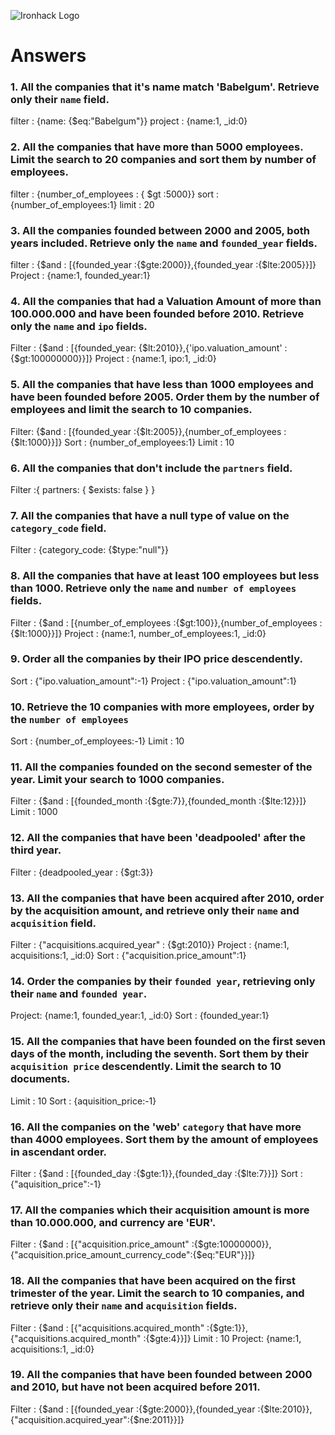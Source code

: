 ![Ironhack Logo](https://i.imgur.com/1QgrNNw.png)

# Answers

### 1. All the companies that it's name match 'Babelgum'. Retrieve only their `name` field.

<!-- Your Code Goes Here -->
filter : {name: {$eq:"Babelgum"}}
project : {name:1, _id:0}

### 2. All the companies that have more than 5000 employees. Limit the search to 20 companies and sort them by **number of employees**.

<!-- Your Code Goes Here -->
filter : {number_of_employees : { $gt :5000}}
sort : {number_of_employees:1}
limit : 20

### 3. All the companies founded between 2000 and 2005, both years included. Retrieve only the `name` and `founded_year` fields.

<!-- Your Code Goes Here -->
filter : {$and : [{founded_year :{$gte:2000}},{founded_year :{$lte:2005}}]}
Project : {name:1, founded_year:1}

### 4. All the companies that had a Valuation Amount of more than 100.000.000 and have been founded before 2010. Retrieve only the `name` and `ipo` fields.

<!-- Your Code Goes Here -->
Filter : {$and : [{founded_year: {$lt:2010}},{'ipo.valuation_amount' :{$gt:100000000}}]}
Project : {name:1, ipo:1, _id:0}

### 5. All the companies that have less than 1000 employees and have been founded before 2005. Order them by the number of employees and limit the search to 10 companies.

<!-- Your Code Goes Here -->
Filter: {$and : [{founded_year :{$lt:2005}},{number_of_employees :{$lt:1000}}]}
Sort : {number_of_employees:1}
Limit : 10

### 6. All the companies that don't include the `partners` field.

<!-- Your Code Goes Here -->
Filter :{ partners: { $exists: false } }

### 7. All the companies that have a null type of value on the `category_code` field.

<!-- Your Code Goes Here -->
Filter : {category_code: {$type:"null"}}

### 8. All the companies that have at least 100 employees but less than 1000. Retrieve only the `name` and `number of employees` fields.

<!-- Your Code Goes Here -->
Filter : {$and : [{number_of_employees :{$gt:100}},{number_of_employees :{$lt:1000}}]}
Project : {name:1, number_of_employees:1, _id:0}


### 9. Order all the companies by their IPO price descendently.

<!-- Your Code Goes Here -->
Sort : {"ipo.valuation_amount":-1}
Project : {"ipo.valuation_amount":1}

### 10. Retrieve the 10 companies with more employees, order by the `number of employees`

<!-- Your Code Goes Here -->
Sort : {number_of_employees:-1}
Limit : 10

### 11. All the companies founded on the second semester of the year. Limit your search to 1000 companies.

<!-- Your Code Goes Here -->
Filter : {$and : [{founded_month :{$gte:7}},{founded_month :{$lte:12}}]}
Limit : 1000


### 12. All the companies that have been 'deadpooled' after the third year.

<!-- Your Code Goes Here -->
Filter : {deadpooled_year : {$gt:3}}

<!-- ### 12. All the companies founded before 2000 that have and acquisition amount of more than 10.000.000 -->

<!-- Your Code Goes Here -->


### 13. All the companies that have been acquired after 2010, order by the acquisition amount, and retrieve only their `name` and `acquisition` field.

<!-- Your Code Goes Here -->
Filter : {"acquisitions.acquired_year" : {$gt:2010}}
Project : {name:1, acquisitions:1, _id:0}
Sort : {"acquisition.price_amount":1}

### 14. Order the companies by their `founded year`, retrieving only their `name` and `founded year`.

<!-- Your Code Goes Here -->
Project: {name:1, founded_year:1, _id:0}
Sort : {founded_year:1}

### 15. All the companies that have been founded on the first seven days of the month, including the seventh. Sort them by their `acquisition price` descendently. Limit the search to 10 documents.

<!-- Your Code Goes Here -->

Limit : 10
Sort : {aquisition_price:-1}

### 16. All the companies on the 'web' `category` that have more than 4000 employees. Sort them by the amount of employees in ascendant order.

<!-- Your Code Goes Here -->
Filter : {$and : [{founded_day :{$gte:1}},{founded_day :{$lte:7}}]}
Sort : {"aquisition_price":-1}

### 17. All the companies which their acquisition amount is more than 10.000.000, and currency are 'EUR'.

<!-- Your Code Goes Here -->
Filter : {$and : [{"acquisition.price_amount" :{$gte:10000000}},{"acquisition.price_amount_currency_code":{$eq:"EUR"}}]}


### 18. All the companies that have been acquired on the first trimester of the year. Limit the search to 10 companies, and retrieve only their `name` and `acquisition` fields.

<!-- Your Code Goes Here -->
Filter : {$and : [{"acquisitions.acquired_month" :{$gte:1}},{"acquisitions.acquired_month" :{$gte:4}}]}
Limit : 10
Project: {name:1, acquisitions:1, _id:0}

### 19. All the companies that have been founded between 2000 and 2010, but have not been acquired before 2011.

<!-- Your Code Goes Here -->

Filter : {$and : [{founded_year :{$gte:2000}},{founded_year :{$lte:2010}},{"acquisition.acquired_year":{$ne:2011}}]}
